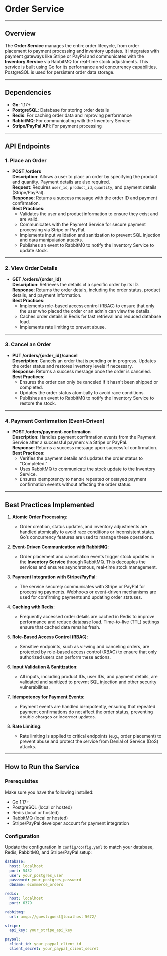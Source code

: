 # Order Service

---

## **Overview**

The **Order Service** manages the entire order lifecycle, from order placement to payment processing and inventory updates. It integrates with payment gateways like Stripe or PayPal and communicates with the **Inventory Service** via RabbitMQ for real-time stock adjustments. This service is built using Go for its performance and concurrency capabilities. PostgreSQL is used for persistent order data storage.

---

## **Dependencies**

- **Go**: 1.17+
- **PostgreSQL**: Database for storing order details
- **Redis**: For caching order data and improving performance
- **RabbitMQ**: For communicating with the Inventory Service
- **Stripe/PayPal API**: For payment processing

---

## **API Endpoints**

### **1. Place an Order**

- **POST /orders**  
  **Description**: Allows a user to place an order by specifying the product and quantity. Payment details are also required.  
  **Request**: Requires `user_id`, `product_id`, `quantity`, and payment details (Stripe/PayPal).  
  **Response**: Returns a success message with the order ID and payment confirmation.  
  **Best Practices**:
  - Validates the user and product information to ensure they exist and are valid.
  - Communicates with the Payment Service for secure payment processing via Stripe or PayPal.
  - Implements input validation and sanitization to prevent SQL injection and data manipulation attacks.
  - Publishes an event to RabbitMQ to notify the Inventory Service to update stock.

---

### **2. View Order Details**

- **GET /orders/{order_id}**  
  **Description**: Retrieves the details of a specific order by its ID.  
  **Response**: Returns the order details, including the order status, product details, and payment information.  
  **Best Practices**:
  - Implements role-based access control (RBAC) to ensure that only the user who placed the order or an admin can view the details.
  - Caches order details in Redis for fast retrieval and reduced database load.
  - Implements rate limiting to prevent abuse.

---

### **3. Cancel an Order**

- **PUT /orders/{order_id}/cancel**  
  **Description**: Cancels an order that is pending or in progress. Updates the order status and restores inventory levels if necessary.  
  **Response**: Returns a success message once the order is canceled.  
  **Best Practices**:
  - Ensures the order can only be canceled if it hasn't been shipped or completed.
  - Updates the order status atomically to avoid race conditions.
  - Publishes an event to RabbitMQ to notify the Inventory Service to restore the stock.

---

### **4. Payment Confirmation (Event-Driven)**

- **POST /orders/payment-confirmation**  
  **Description**: Handles payment confirmation events from the Payment Service after a successful payment via Stripe or PayPal.  
  **Response**: Returns a success message upon successful confirmation.  
  **Best Practices**:
  - Verifies the payment details and updates the order status to "Completed."
  - Uses RabbitMQ to communicate the stock update to the Inventory Service.
  - Ensures idempotency to handle repeated or delayed payment confirmation events without affecting the order status.

---

## **Best Practices Implemented**

1. **Atomic Order Processing**:  
   - Order creation, status updates, and inventory adjustments are handled atomically to avoid race conditions or inconsistent states. Go’s concurrency features are used to manage these operations.

2. **Event-Driven Communication with RabbitMQ**:  
   - Order placement and cancellation events trigger stock updates in the **Inventory Service** through RabbitMQ. This decouples the services and ensures asynchronous, real-time stock management.

3. **Payment Integration with Stripe/PayPal**:  
   - The service securely communicates with Stripe or PayPal for processing payments. Webhooks or event-driven mechanisms are used for confirming payments and updating order statuses.

4. **Caching with Redis**:  
   - Frequently accessed order details are cached in Redis to improve performance and reduce database load. Time-to-live (TTL) settings ensure that cached data remains fresh.

5. **Role-Based Access Control (RBAC)**:  
   - Sensitive endpoints, such as viewing and canceling orders, are protected by role-based access control (RBAC) to ensure that only authorized users can perform these actions.

6. **Input Validation & Sanitization**:  
   - All inputs, including product IDs, user IDs, and payment details, are validated and sanitized to prevent SQL injection and other security vulnerabilities.

7. **Idempotency for Payment Events**:  
   - Payment events are handled idempotently, ensuring that repeated payment confirmations do not affect the order status, preventing double charges or incorrect updates.

8. **Rate Limiting**:  
   - Rate limiting is applied to critical endpoints (e.g., order placement) to prevent abuse and protect the service from Denial of Service (DoS) attacks.

---

## **How to Run the Service**

### **Prerequisites**

Make sure you have the following installed:
- Go 1.17+
- PostgreSQL (local or hosted)
- Redis (local or hosted)
- RabbitMQ (local or hosted)
- Stripe/PayPal developer account for payment integration

### **Configuration**

Update the configuration in `config/config.yaml` to match your database, Redis, RabbitMQ, and Stripe/PayPal setup:

```yaml
database:
  host: localhost
  port: 5432
  user: your_postgres_user
  password: your_postgres_password
  dbname: ecommerce_orders

redis:
  host: localhost
  port: 6379

rabbitmq:
  url: amqp://guest:guest@localhost:5672/

stripe:
  api_key: your_stripe_api_key

paypal:
  client_id: your_paypal_client_id
  client_secret: your_paypal_client_secret
